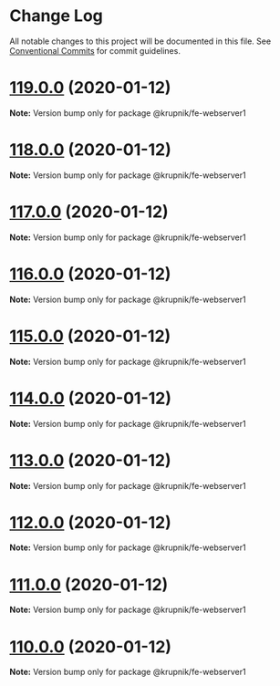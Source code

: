 # Change Log

All notable changes to this project will be documented in this file.
See [Conventional Commits](https://conventionalcommits.org) for commit guidelines.

# [119.0.0](https://github.com/yurikrupniktools/client-apps/compare/@krupnik/fe-webserver1@118.0.0...@krupnik/fe-webserver1@119.0.0) (2020-01-12)

**Note:** Version bump only for package @krupnik/fe-webserver1





# [118.0.0](https://github.com/yurikrupniktools/client-apps/compare/@krupnik/fe-webserver1@117.0.0...@krupnik/fe-webserver1@118.0.0) (2020-01-12)

**Note:** Version bump only for package @krupnik/fe-webserver1





# [117.0.0](https://github.com/yurikrupniktools/client-apps/compare/@krupnik/fe-webserver1@116.0.0...@krupnik/fe-webserver1@117.0.0) (2020-01-12)

**Note:** Version bump only for package @krupnik/fe-webserver1





# [116.0.0](https://github.com/yurikrupniktools/client-apps/compare/@krupnik/fe-webserver1@115.0.0...@krupnik/fe-webserver1@116.0.0) (2020-01-12)

**Note:** Version bump only for package @krupnik/fe-webserver1





# [115.0.0](https://github.com/yurikrupniktools/client-apps/compare/@krupnik/fe-webserver1@114.0.0...@krupnik/fe-webserver1@115.0.0) (2020-01-12)

**Note:** Version bump only for package @krupnik/fe-webserver1





# [114.0.0](https://github.com/yurikrupniktools/client-apps/compare/@krupnik/fe-webserver1@113.0.0...@krupnik/fe-webserver1@114.0.0) (2020-01-12)

**Note:** Version bump only for package @krupnik/fe-webserver1





# [113.0.0](https://github.com/yurikrupniktools/client-apps/compare/@krupnik/fe-webserver1@112.0.0...@krupnik/fe-webserver1@113.0.0) (2020-01-12)

**Note:** Version bump only for package @krupnik/fe-webserver1





# [112.0.0](https://github.com/yurikrupniktools/client-apps/compare/@krupnik/fe-webserver1@111.0.0...@krupnik/fe-webserver1@112.0.0) (2020-01-12)

**Note:** Version bump only for package @krupnik/fe-webserver1





# [111.0.0](https://github.com/yurikrupniktools/client-apps/compare/@krupnik/fe-webserver1@110.0.0...@krupnik/fe-webserver1@111.0.0) (2020-01-12)

**Note:** Version bump only for package @krupnik/fe-webserver1





# [110.0.0](https://github.com/yurikrupniktools/client-apps/compare/@krupnik/fe-webserver1@109.0.20...@krupnik/fe-webserver1@110.0.0) (2020-01-12)

**Note:** Version bump only for package @krupnik/fe-webserver1
